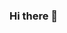 ### Hi there 👋

<!--
**kleymik/kleymik** is a ✨ _special_ ✨ repository because its `README.md` (this file) appears on your GitHub profile.

Here are some ideas to get you started:

[scrapbook] https://stuff.stromatolite.org/index.php/apps/files/?dir=/pub/scrapbook&fileid=112

- 🔭 I’m currently working on ...
- 🌱 I’m currently learning ...
- 👯 I’m looking to collaborate on ...
- 🤔 I’m looking for help with ...
- 💬 Ask me about ...
- 📫 How to reach me: ...
- 😄 Pronouns: ...
- ⚡ Fun fact: ...
-->
